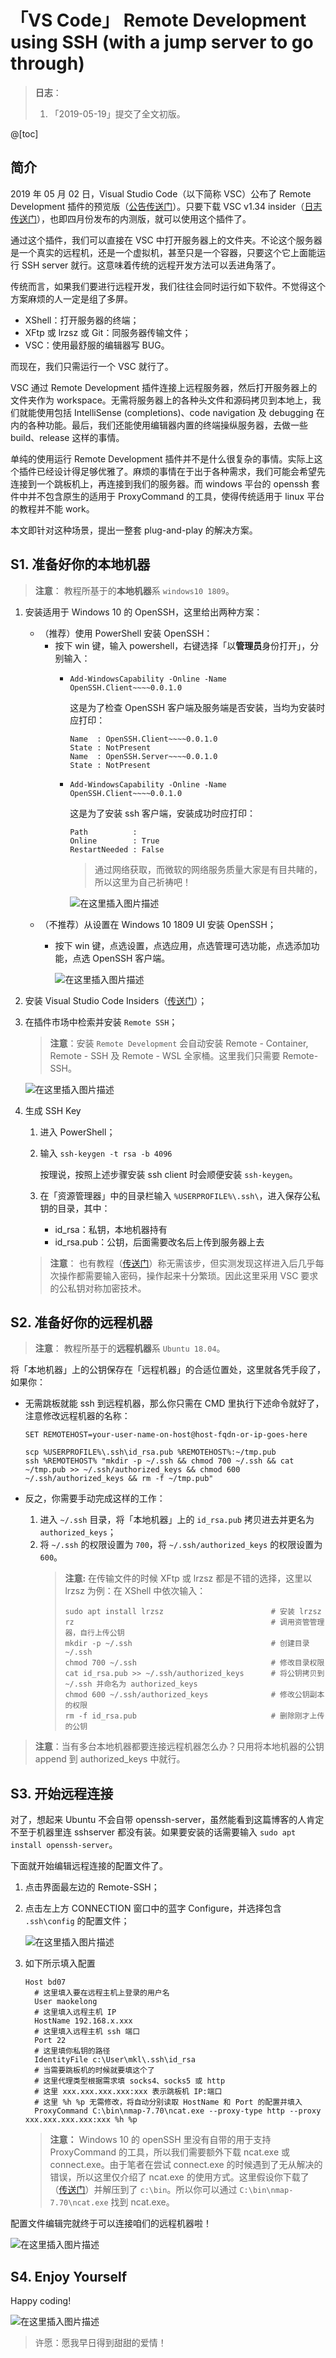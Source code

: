 

# 「VS Code」 Remote Development using SSH (with a jump server to go through)

> **日志**：
>
> 1. 「2019-05-19」提交了全文初版。

@[toc]
## 简介

2019 年 05 月 02 日，Visual Studio Code（以下简称 VSC）公布了 Remote Development 插件的预览版（[公告传送门](https://code.visualstudio.com/blogs/2019/05/02/remote-development)）。只要下载 VSC v1.34 insider（[日志传送门](https://code.visualstudio.com/updates/v1_34)），也即四月份发布的内测版，就可以使用这个插件了。

通过这个插件，我们可以直接在 VSC 中打开服务器上的文件夹。不论这个服务器是一个真实的远程机，还是一个虚拟机，甚至只是一个容器，只要这个它上面能运行 SSH server 就行。这意味着传统的远程开发方法可以丢进角落了。

传统而言，如果我们要进行远程开发，我们往往会同时运行如下软件。不觉得这个方案麻烦的人一定是组了多屏。

* XShell：打开服务器的终端；
* XFtp 或 lrzsz 或 Git：同服务器传输文件；
* VSC：使用最舒服的编辑器写 BUG。

而现在，我们只需运行一个 VSC 就行了。

VSC 通过 Remote Development 插件连接上远程服务器，然后打开服务器上的文件夹作为 workspace。无需将服务器上的各种头文件和源码拷贝到本地上，我们就能使用包括 IntelliSense (completions)、code navigation 及 debugging 在内的各种功能。最后，我们还能使用编辑器内置的终端操纵服务器，去做一些 build、release 这样的事情。

单纯的使用运行 Remote Development 插件并不是什么很复杂的事情。实际上这个插件已经设计得足够优雅了。麻烦的事情在于出于各种需求，我们可能会希望先连接到一个跳板机上，再连接到我们的服务器。而 windows 平台的 openssh 套件中并不包含原生的适用于 ProxyCommand 的工具，使得传统适用于 linux 平台的教程并不能 work。

本文即针对这种场景，提出一整套 plug-and-play 的解决方案。

## S1. 准备好你的本地机器

> **注意**： 教程所基于的**本地机器**系 `windows10 1809`。

1. 安装适用于 Windows 10 的 OpenSSH，这里给出两种方案：
   * （推荐）使用 PowerShell 安装 OpenSSH：
      * 按下 win 键，输入 powershell，右键选择「以**管理员**身份打开」，分别输入：
        * `Add-WindowsCapability -Online -Name OpenSSH.Client~~~~0.0.1.0`
          
          这是为了检查 OpenSSH 客户端及服务端是否安装，当均为安装时应打印：
          ```
          Name  : OpenSSH.Client~~~~0.0.1.0
          State : NotPresent
          Name  : OpenSSH.Server~~~~0.0.1.0
          State : NotPresent
          ```
        * `Add-WindowsCapability -Online -Name OpenSSH.Client~~~~0.0.1.0`

          这是为了安装 ssh 客户端，安装成功时应打印：
          ```
          Path          :
          Online        : True
          RestartNeeded : False
          ```

          > 通过网络获取，而微软的网络服务质量大家是有目共睹的，所以这里为自己祈祷吧！

          ![在这里插入图片描述](https://img-blog.csdnimg.cn/20190518223959776.PNG?x-oss-process=image/watermark,type_ZmFuZ3poZW5naGVpdGk,shadow_10,text_aHR0cHM6Ly9ibG9nLmNzZG4ubmV0L21hb2tlbG9uZzk1,size_16,color_FFFFFF,t_70)
   * （不推荐）从设置在 Windows 10 1809 UI 安装 OpenSSH；
      * 按下 win 键，点选设置，点选应用，点选管理可选功能，点选添加功能，点选 OpenSSH 客户端。
      
        ![在这里插入图片描述](https://img-blog.csdnimg.cn/20190518224011891.PNG?x-oss-process=image/watermark,type_ZmFuZ3poZW5naGVpdGk,shadow_10,text_aHR0cHM6Ly9ibG9nLmNzZG4ubmV0L21hb2tlbG9uZzk1,size_16,color_FFFFFF,t_70)
1. 安装 Visual Studio Code Insiders（[传送门](https://code.visualstudio.com/insiders/)）；
1. 在插件市场中检索并安装 `Remote SSH`；
  
   > **注意**：安装 `Remote Development` 会自动安装 Remote - Container, Remote - SSH 及 Remote - WSL 全家桶。这里我们只需要 Remote-SSH。

    ![在这里插入图片描述](https://img-blog.csdnimg.cn/20190518224323233.PNG?x-oss-process=image/watermark,type_ZmFuZ3poZW5naGVpdGk,shadow_10,text_aHR0cHM6Ly9ibG9nLmNzZG4ubmV0L21hb2tlbG9uZzk1,size_16,color_FFFFFF,t_70)
  
1. 生成 SSH Key

   1. 进入 PowerShell；
   1. 输入 `ssh-keygen -t rsa -b 4096`
  
      按理说，按照上述步骤安装 ssh client 时会顺便安装 `ssh-keygen`。
   1. 在「资源管理器」中的目录栏输入 `%USERPROFILE%\.ssh\`，进入保存公私钥的目录，其中：

      * id_rsa：私钥，本地机器持有
      * id_rsa.pub：公钥，后面需要改名后上传到服务器上去
    
   > **注意**： 也有教程（[传送门](https://www.jianshu.com/p/0f2fb935a9a1)）称无需该步，但实测发现这样进入后几乎每次操作都需要输入密码，操作起来十分繁琐。因此这里采用 VSC 要求的公私钥对称加密技术。

## S2. 准备好你的远程机器

> **注意**： 教程所基于的**远程机器**系 `Ubuntu 18.04`。

将「本地机器」上的公钥保存在「远程机器」的合适位置处，这里就各凭手段了，如果你：

* 无需跳板就能 ssh 到远程机器，那么你只需在 CMD 里执行下述命令就好了，注意修改远程机器的名称：

   ```shell
   SET REMOTEHOST=your-user-name-on-host@host-fqdn-or-ip-goes-here

   scp %USERPROFILE%\.ssh\id_rsa.pub %REMOTEHOST%:~/tmp.pub
   ssh %REMOTEHOST% "mkdir -p ~/.ssh && chmod 700 ~/.ssh && cat ~/tmp.pub >> ~/.ssh/authorized_keys && chmod 600 ~/.ssh/authorized_keys && rm -f ~/tmp.pub"
   ```
* 反之，你需要手动完成这样的工作：
   1. 进入 `~/.ssh` 目录，将「本地机器」上的 `id_rsa.pub` 拷贝进去并更名为 `authorized_keys`；
   2. 将 `~/.ssh` 的权限设置为 `700`，将 `~/.ssh/authorized_keys` 的权限设置为 `600`。
      > **注意:** 在传输文件的时候 XFtp 或 lrzsz 都是不错的选择，这里以 lrzsz 为例：在 XShell 中依次输入：
      > ```shell
      > sudo apt install lrzsz                        # 安装 lrzsz
      > rz                                            # 调用资管管理器，自行上传公钥
      > mkdir -p ~/.ssh                               # 创建目录 ~/.ssh
      > chmod 700 ~/.ssh                              # 修改目录权限
      > cat id_rsa.pub >> ~/.ssh/authorized_keys      # 将公钥拷贝到  ~/.ssh 并命名为 authorized_keys
      > chmod 600 ~/.ssh/authorized_keys              # 修改公钥副本的权限
      > rm -f id_rsa.pub                              # 删除刚才上传的公钥
      > ```

> **注意**：当有多台本地机器都要连接远程机器怎么办？只用将本地机器的公钥 append 到 authorized_keys 中就行。

## S3. 开始远程连接

对了，想起来 Ubuntu 不会自带 openssh-server，虽然能看到这篇博客的人肯定不至于机器里连 sshserver 都没有装。如果要安装的话需要输入 `sudo apt install openssh-server`。

下面就开始编辑远程连接的配置文件了。

1. 点击界面最左边的 Remote-SSH；
2. 点击左上方 CONNECTION 窗口中的蓝字 Configure，并选择包含 `.ssh\config` 的配置文件；
  
    ![在这里插入图片描述](https://img-blog.csdnimg.cn/20190518224045391.PNG?x-oss-process=image/watermark,type_ZmFuZ3poZW5naGVpdGk,shadow_10,text_aHR0cHM6Ly9ibG9nLmNzZG4ubmV0L21hb2tlbG9uZzk1,size_16,color_FFFFFF,t_70)
4. 如下所示填入配置

    ```shell
    Host bd07
      # 这里填入要在远程主机上登录的用户名
      User maokelong
      # 这里填入远程主机 IP
      HostName 192.168.x.xxx
      # 这里填入远程主机 ssh 端口
      Port 22
      # 这里填你私钥的路径
      IdentityFile c:\User\mkl\.ssh\id_rsa
      # 当需要跳板机的时候就要填这个了
      # 这里代理类型根据需求填 socks4、socks5 或 http
      # 这里 xxx.xxx.xxx.xxx:xxx 表示跳板机 IP:端口
      # 这里 %h %p 无需修改，将自动分别读取 HostName 和 Port 的配置并填入
      ProxyCommand C:\bin\nmap-7.70\ncat.exe --proxy-type http --proxy xxx.xxx.xxx.xxx:xxx %h %p
    ```
    > **注意：** Windows 10 的 openSSH 里没有自带的用于支持 ProxyCommand 的工具，所以我们需要额外下载 ncat.exe 或 connect.exe。由于笔者在尝试 connect.exe 的时候遇到了无从解决的错误，所以这里仅介绍了 ncat.exe 的使用方式。这里假设你下载了（[传送门](https://nmap.org/dist/nmap-7.70-win32.zip)）并解压到了 `c:\bin`。所以你可以通过 `C:\bin\nmap-7.70\ncat.exe` 找到 ncat.exe。

配置文件编辑完就终于可以连接咱们的远程机器啦！

![在这里插入图片描述](https://img-blog.csdnimg.cn/20190519230450294.PNG?x-oss-process=image/watermark,type_ZmFuZ3poZW5naGVpdGk,shadow_10,text_aHR0cHM6Ly9ibG9nLmNzZG4ubmV0L21hb2tlbG9uZzk1,size_16,color_FFFFFF,t_70)

## S4. Enjoy Yourself

Happy coding!

![在这里插入图片描述](https://img-blog.csdnimg.cn/20190518224106952.PNG?x-oss-process=image/watermark,type_ZmFuZ3poZW5naGVpdGk,shadow_10,text_aHR0cHM6Ly9ibG9nLmNzZG4ubmV0L21hb2tlbG9uZzk1,size_16,color_FFFFFF,t_70)

> 许愿：愿我早日得到甜甜的爱情！
